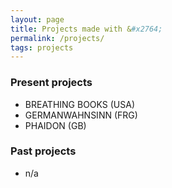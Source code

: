 ```yaml
---
layout: page
title: Projects made with &#x2764;
permalink: /projects/
tags: projects
---
```


### Present projects ###
- BREATHING BOOKS (USA)
- GERMANWAHNSINN (FRG)
- PHAIDON (GB)

### Past projects ###
- n/a
